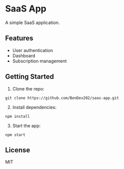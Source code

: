 # SaaS App

A simple SaaS application.

## Features

- User authentication
- Dashboard
- Subscription management

## Getting Started

1. Clone the repo:
  ```
  git clone https://github.com/BenDev202/saas-app.git
  ```
2. Install dependencies:
  ```
  npm install
  ```
3. Start the app:
  ```
  npm start
  ```

## License

MIT